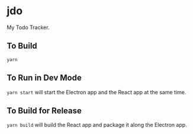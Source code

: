 # jdo

My Todo Tracker.

## To Build
`yarn`

## To Run in Dev Mode
`yarn start` will start the Electron app and the React app at the same time.

## To Build for Release  
```yarn build``` will build the React app and package it along the Electron app.
